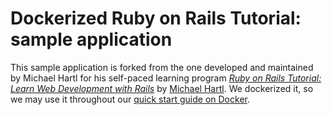 # Dockerized Ruby on Rails Tutorial: sample application

This sample application is forked from the one developed and maintained by Michael Hartl for his self-paced learning program [*Ruby on Rails Tutorial: Learn Web Development with Rails*](http://railstutorial.org/)
by [Michael Hartl](http://michaelhartl.com/).  We dockerized it, so we may use it throughout our [quick start guide on Docker](https://github.com/br/dockerized_hartl/wiki/Bleacher-Report's-Docker-Quick-Start-Guide).
